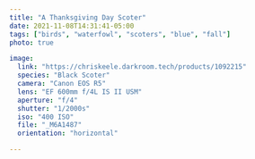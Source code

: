 ```yaml
---
title: "A Thanksgiving Day Scoter"
date: 2021-11-08T14:31:41-05:00
tags: ["birds", "waterfowl", "scoters", "blue", "fall"]
photo: true

image:
  link: "https://chriskeele.darkroom.tech/products/1092215"
  species: "Black Scoter"
  camera: "Canon EOS R5"
  lens: "EF 600mm f/4L IS II USM"
  aperture: "f/4"
  shutter: "1/2000s"
  iso: "400 ISO"
  file: "_M6A1487"
  orientation: "horizontal"

---
```

